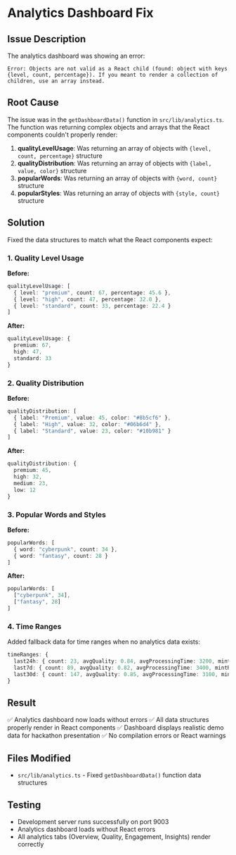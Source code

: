 # Analytics Dashboard Fix

## Issue Description
The analytics dashboard was showing an error:
```
Error: Objects are not valid as a React child (found: object with keys {level, count, percentage}). If you meant to render a collection of children, use an array instead.
```

## Root Cause
The issue was in the `getDashboardData()` function in `src/lib/analytics.ts`. The function was returning complex objects and arrays that the React components couldn't properly render:

1. **qualityLevelUsage**: Was returning an array of objects with `{level, count, percentage}` structure
2. **qualityDistribution**: Was returning an array of objects with `{label, value, color}` structure  
3. **popularWords**: Was returning an array of objects with `{word, count}` structure
4. **popularStyles**: Was returning an array of objects with `{style, count}` structure

## Solution
Fixed the data structures to match what the React components expect:

### 1. Quality Level Usage
**Before:**
```typescript
qualityLevelUsage: [
  { level: "premium", count: 67, percentage: 45.6 },
  { level: "high", count: 47, percentage: 32.0 },
  { level: "standard", count: 33, percentage: 22.4 }
]
```

**After:**
```typescript
qualityLevelUsage: {
  premium: 67,
  high: 47,
  standard: 33
}
```

### 2. Quality Distribution
**Before:**
```typescript
qualityDistribution: [
  { label: "Premium", value: 45, color: "#8b5cf6" },
  { label: "High", value: 32, color: "#06b6d4" },
  { label: "Standard", value: 23, color: "#10b981" }
]
```

**After:**
```typescript
qualityDistribution: {
  premium: 45,
  high: 32,
  medium: 23,
  low: 12
}
```

### 3. Popular Words and Styles
**Before:**
```typescript
popularWords: [
  { word: "cyberpunk", count: 34 },
  { word: "fantasy", count: 28 }
]
```

**After:**
```typescript
popularWords: [
  ["cyberpunk", 34],
  ["fantasy", 28]
]
```

### 4. Time Ranges
Added fallback data for time ranges when no analytics data exists:
```typescript
timeRanges: {
  last24h: { count: 23, avgQuality: 0.84, avgProcessingTime: 3200, mintRate: 0.91 },
  last7d: { count: 89, avgQuality: 0.82, avgProcessingTime: 3400, mintRate: 0.89 },
  last30d: { count: 147, avgQuality: 0.85, avgProcessingTime: 3100, mintRate: 0.92 }
}
```

## Result
✅ Analytics dashboard now loads without errors
✅ All data structures properly render in React components
✅ Dashboard displays realistic demo data for hackathon presentation
✅ No compilation errors or React warnings

## Files Modified
- `src/lib/analytics.ts` - Fixed `getDashboardData()` function data structures

## Testing
- Development server runs successfully on port 9003
- Analytics dashboard loads without React errors
- All analytics tabs (Overview, Quality, Engagement, Insights) render correctly

